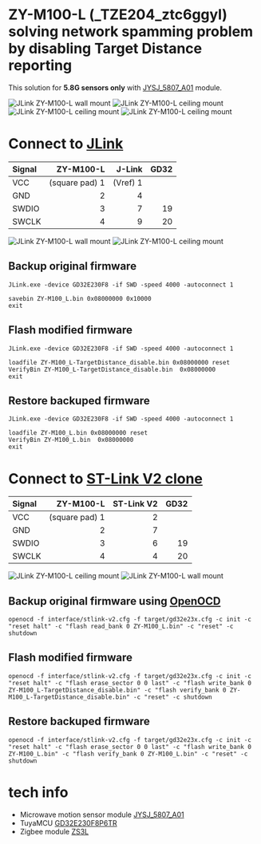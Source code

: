# ZY-M100-L (_TZE204_ztc6ggyl) solving network spamming problem by disabling Target Distance reporting
This solution for **5.8G sensors only** with [JYSJ_5807_A01](./5807_A01.pdf) module.

![JLink ZY-M100-L wall mount](./pix/wall_1.jpg)
![JLink ZY-M100-L ceiling mount](./pix/ceiling_1.jpg)
![JLink ZY-M100-L ceiling mount](./pix/ceiling_2.jpg)
![JLink ZY-M100-L ceiling mount](./pix/ceiling_3.jpg)

# Connect to [JLink](http://www.segger.com)

|Signal|ZY-M100-L     |J-Link  |GD32|
|:-----|-------------:|-------:|---:|
|VCC   |(square pad) 1|(Vref) 1|    |
|GND   |2             |       4|    |
|SWDIO |3             |       7|19  |
|SWCLK |4             |       9|20  |

![JLink ZY-M100-L wall mount](./pix/wall_jlink.jpg)
![JLink ZY-M100-L ceiling mount](./pix/ceiling_jlink.jpg)

## Backup original firmware
```batchfile
JLink.exe -device GD32E230F8 -if SWD -speed 4000 -autoconnect 1 
```
```
savebin ZY-M100_L.bin 0x08000000 0x10000
exit
```

## Flash modified firmware

```batchfile
JLink.exe -device GD32E230F8 -if SWD -speed 4000 -autoconnect 1 
```
```
loadfile ZY-M100_L-TargetDistance_disable.bin 0x08000000 reset
VerifyBin ZY-M100_L-TargetDistance_disable.bin  0x08000000
exit
```
## Restore backuped firmware

```batchfile
JLink.exe -device GD32E230F8 -if SWD -speed 4000 -autoconnect 1 
```
```
loadfile ZY-M100_L.bin 0x08000000 reset
VerifyBin ZY-M100_L.bin  0x08000000
exit
```
# Connect to [ST-Link V2 clone](http://www.aliexpress.com)

|Signal|ZY-M100-L     |ST-Link V2|GD32|
|:-----|-------------:|---------:|---:|
|VCC   |(square pad) 1|         2|    |
|GND   |2             |         7|    |
|SWDIO |3             |         6|19  |
|SWCLK |4             |         4|20  |

![JLink ZY-M100-L ceiling mount](./pix/ST-Link_pinout.png)
![JLink ZY-M100-L wall mount](./pix/wall_st-link.jpg)


## Backup original firmware using [OpenOCD](https://github.com/openocd-org/openocd/releases/tag/latest)
```batchfile
openocd -f interface/stlink-v2.cfg -f target/gd32e23x.cfg -c init -c "reset halt" -c "flash read_bank 0 ZY-M100_L.bin" -c "reset" -c shutdown
```

## Flash modified firmware
```batchfile
openocd -f interface/stlink-v2.cfg -f target/gd32e23x.cfg -c init -c "reset halt" -c "flash erase_sector 0 0 last" -c "flash write_bank 0 ZY-M100_L-TargetDistance_disable.bin" -c "flash verify_bank 0 ZY-M100_L-TargetDistance_disable.bin" -c "reset" -c shutdown
```
## Restore backuped firmware
```batchfile
openocd -f interface/stlink-v2.cfg -f target/gd32e23x.cfg -c init -c "reset halt" -c "flash erase_sector 0 0 last" -c "flash write_bank 0 ZY-M100_L.bin" -c "flash verify_bank 0 ZY-M100_L.bin" -c "reset" -c shutdown
```

# tech info
- Microwave motion sensor module [JYSJ_5807_A01](./5807_A01.pdf)
- TuyaMCU [GD32E230F8P6TR](./GD32E230F8P6.pdf)
- Zigbee module [ZS3L](https://developer.tuya.com/en/docs/iot/zs3l?id=K97r37j19f496)


